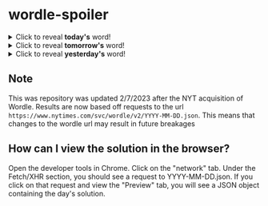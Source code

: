 # wordle-spoiler

<details>
  <summary>Click to reveal <b>today's</b> word!</summary>
  <br>
  <b> disco </b>
</details>

<details>
  <summary>Click to reveal <b>tomorrow's</b> word!</summary>
  <br>
  <b> ethos </b>
</details>

<details>
  <summary>Click to reveal <b>yesterday's</b> word!</summary>
  <br>
  <b> heart </b>
</details>

## Note
This was repository was updated 2/7/2023 after the NYT acquisition of Wordle. Results are now based off requests to the url `https://www.nytimes.com/svc/wordle/v2/YYYY-MM-DD.json`. This means that changes to the wordle url may result in future breakages

## How can I view the solution in the browser?
Open the developer tools in Chrome. Click on the "network" tab. Under the Fetch/XHR section, you should see a request to YYYY-MM-DD.json. If you click on that request and view the "Preview" tab, you will see a JSON object containing the day's solution.